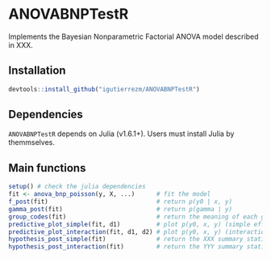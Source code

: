 # ANOVABNPTestR

Implements the Bayesian Nonparametric Factorial ANOVA model described in XXX.

## Installation

```r
devtools::install_github("igutierrezm/ANOVABNPTestR")
```

## Dependencies

`ANOVABNPTestR` depends on Julia (v1.6.1+). 
Users must install Julia by themmselves.

## Main functions

```r
setup() # check the julia dependencies
fit <- anova_bnp_poisson(y, X, ...)      # fit the model
f_post(fit)                              # return p(y0 | x, y)
gamma_post(fit)                          # return p(gamma | y)
group_codes(fit)                         # return the meaning of each group
predictive_plot_simple(fit, d1)          # plot p(y0, x, y) (simple effects only)
predictive_plot_interaction(fit, d1, d2) # plot p(y0, x, y) (interactions only)
hypothesis_post_simple(fit)              # return the XXX summary statistic
hypothesis_post_interaction(fit)         # return the YYY summary statistic
```
